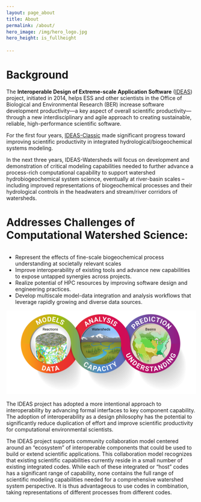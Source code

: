 ```yaml
---
layout: page_about
title: About
permalink: /about/
hero_image: /img/hero_logo.jpg
hero_height: is_fullheight

---
```


<style>
    .cont {
      display: flex;
      flex-wrap: wrap;
    }

.col1 {
      flex: 2; 
      min-width: 200px;
    }

.col2 {
      flex: 3;
      min-width: 400px;
    }

</style>

# Background

The **Interoperable Design of Extreme-scale Application Software** ([IDEAS](https://ideas-productivity.org/)) project, initiated in 2014,  helps ESS and other scientists in the Office of Biological and Environmental Research (BER) increase software development productivity—a key aspect of overall scientific productivity—through a new interdisciplinary and agile approach to creating sustainable, reliable, high-performance scientific software. 

For the first four years, [IDEAS-Classic](https://ideas-productivity.org/ideas-classic/) made significant progress toward improving scientific productivity in integrated hydrological/biogeochemical systems modeling.

In the next three years, IDEAS-Watersheds will focus on development and demonstration of critical modeling capabilities needed to further advance a process-rich computational capability to support watershed hydrobiogeochemical system science, eventually at river-basin scales – including improved representations of biogeochemical processes and their hydrological controls in the headwaters and stream/river corridors of watersheds.

# Addresses Challenges of Computational Watershed Science:

<div class="cont">
  <div class="col1">
    <ul>
        <li> Represent the effects of fine-scale biogeochemical process understanding at societally relevant scales</li>
        <li> Improve interoperability of existing tools and advance new capabilities to expose untapped synergies across projects.</li>
        <li> Realize potential of HPC resources by improving software design and engineering practices.</li>
        <li> Develop multiscale model-data integration and analysis workflows that leverage rapidly growing and diverse data sources.
        </li></ul></div>
  <div class="col2"><center><img src="/img/DELIVERABLE_pillarsAlt.png"></center></div>
</div>

The IDEAS project has adopted a more intentional approach to interoperability by advancing formal interfaces to key component capability. The adoption of interoperability as a design philosophy has the potential to significantly reduce duplication of effort and improve scientific productivity for computational environmental scientists.

The IDEAS project supports community collaboration model centered around an “ecosystem” of interoperable components that could be used to build or extend scientific applications. This collaboration model recognizes that existing scientific capabilities currently reside in a small number of existing integrated codes. While each of these integrated or “host” codes has a significant range of capability, none contains the full range of scientific modeling capabilities needed for a comprehensive watershed system perspective. It is thus advantageous to use codes in combination, taking representations of different processes from different codes. 